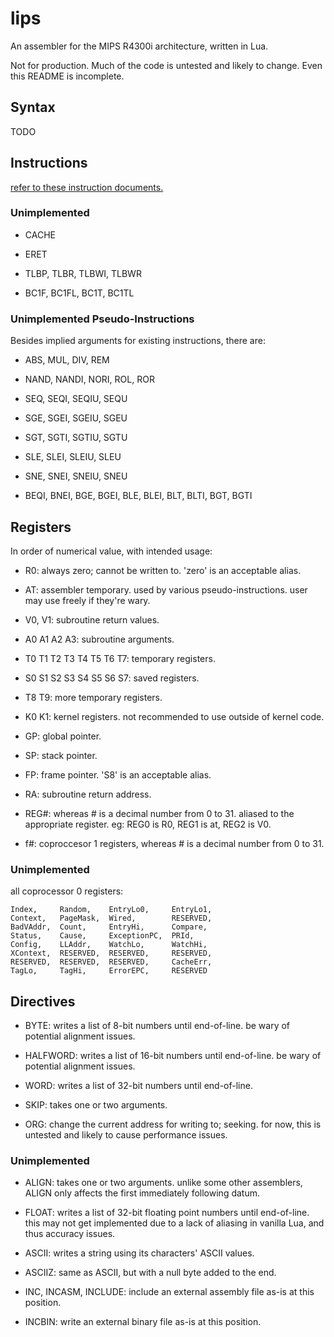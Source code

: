 # lips

An assembler for the MIPS R4300i architecture, written in Lua.

Not for production. Much of the code is untested and likely to change.
Even this README is incomplete.

## Syntax

TODO

## Instructions

[refer to these instruction documents.][instrdocs]

[instrdocs]: https://github.com/mikeryan/n64dev/tree/master/docs/n64ops

### Unimplemented

* CACHE

* ERET

* TLBP, TLBR, TLBWI, TLBWR

* BC1F, BC1FL, BC1T, BC1TL

### Unimplemented Pseudo-Instructions

Besides implied arguments for existing instructions, there are:

* ABS, MUL, DIV, REM

* NAND, NANDI, NORI, ROL, ROR

* SEQ, SEQI, SEQIU, SEQU

* SGE, SGEI, SGEIU, SGEU

* SGT, SGTI, SGTIU, SGTU

* SLE, SLEI, SLEIU, SLEU

* SNE, SNEI, SNEIU, SNEU

* BEQI, BNEI, BGE, BGEI, BLE, BLEI, BLT, BLTI, BGT, BGTI

## Registers

In order of numerical value, with intended usage:

* R0: always zero; cannot be written to. 'zero' is an acceptable alias.

* AT: assembler temporary. used by various pseudo-instructions.
  user may use freely if they're wary.

* V0, V1: subroutine return values.

* A0 A1 A2 A3: subroutine arguments.

* T0 T1 T2 T3 T4 T5 T6 T7: temporary registers.

* S0 S1 S2 S3 S4 S5 S6 S7: saved registers.

* T8 T9: more temporary registers.

* K0 K1: kernel registers. not recommended to use outside of kernel code.

* GP: global pointer.

* SP: stack pointer.

* FP: frame pointer. 'S8' is an acceptable alias.

* RA: subroutine return address.

* REG#: whereas # is a decimal number from 0 to 31.
aliased to the appropriate register. eg: REG0 is R0, REG1 is at, REG2 is V0.

* f#: coproccesor 1 registers, whereas # is a decimal number from 0 to 31.

### Unimplemented

all coprocessor 0 registers:

```
Index,     Random,    EntryLo0,     EntryLo1,
Context,   PageMask,  Wired,        RESERVED,
BadVAddr,  Count,     EntryHi,      Compare,
Status,    Cause,     ExceptionPC,  PRId,
Config,    LLAddr,    WatchLo,      WatchHi,
XContext,  RESERVED,  RESERVED,     RESERVED,
RESERVED,  RESERVED,  RESERVED,     CacheErr,
TagLo,     TagHi,     ErrorEPC,     RESERVED
```

## Directives

* BYTE: writes a list of 8-bit numbers until end-of-line.
be wary of potential alignment issues.

* HALFWORD: writes a list of 16-bit numbers until end-of-line.
be wary of potential alignment issues.

* WORD: writes a list of 32-bit numbers until end-of-line.

* SKIP: takes one or two arguments.

* ORG: change the current address for writing to; seeking.
for now, this is untested and likely to cause performance issues.

### Unimplemented

* ALIGN: takes one or two arguments.
unlike some other assemblers,
ALIGN only affects the first immediately following datum.

* FLOAT: writes a list of 32-bit floating point numbers until end-of-line.
this may not get implemented due to a lack of aliasing in vanilla Lua,
and thus accuracy issues.

* ASCII: writes a string using its characters' ASCII values.

* ASCIIZ: same as ASCII, but with a null byte added to the end.

* INC, INCASM, INCLUDE: include an external assembly file as-is at this position.

* INCBIN: write an external binary file as-is at this position.
